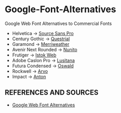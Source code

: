 # Google-Font-Alternatives
Google Web Font Alternatives to Commercial Fonts

* Helvetica -> [Source Sans Pro](https://fonts.google.com/specimen/Source+Sans+Pro)
* Century Gothic -> [Questrial](https://fonts.google.com/specimen/Questrial)
* Garamond -> [Merriweather](https://fonts.google.com/specimen/Merriweather)
* Avenir Next Rounded -> [Nunito](https://fonts.google.com/specimen/Nunito)
* Frutiger -> [Istok Web](https://fonts.google.com/specimen/Istok+Web)
* Adobe Caslon Pro -> [Lusitana](https://fonts.google.com/specimen/Lusitana)
* Futura Condensed -> [Oswald](https://fonts.google.com/specimen/Oswald)
* Rockwell -> [Arvo](https://fonts.google.com/specimen/Arvo)
* Impact -> [Anton](https://fonts.google.com/specimen/Anton)

## REFERENCES AND SOURCES

 - [Google Web Font Alternatives](http://www.designsellout.com/google-web-font-alternatives-2/)
